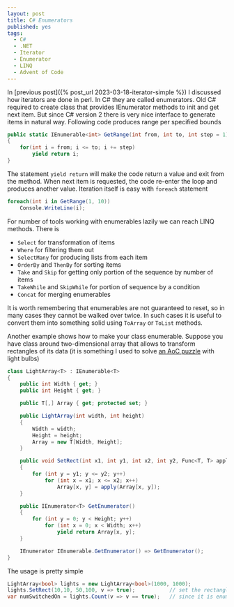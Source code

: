 ```yaml
---
layout: post
title: C# Enumerators
published: yes
tags:
  - C#
  - .NET
  - Iterator
  - Enumerator
  - LINQ
  - Advent of Code
---
```

In [previous post]({% post_url 2023-03-18-iterator-simple %}) I discussed how iterators are done in perl. In C# they are called enumerators. Old C# required to create class that provides IEnumerator methods to init and get next item. But since C# version 2 there is very nice interface to generate items in natural way. Following code produces range per specified bounds

```c#
public static IEnumerable<int> GetRange(int from, int to, int step = 1)
{
    for(int i = from; i <= to; i += step) 
        yield return i; 
}
```

The statement `yield return` will make the code return a value and exit from the method. When next item is requested, the code re-enter the loop and produces another value. Iteration itself is easy with `foreach` statement

```c#
foreach(int i in GetRange(1, 10))
    Console.WriteLine(i);
```

For number of tools working with enumerables lazily we can reach LINQ methods. There is 

 - `Select` for transformation of items
 - `Where` for filtering them out
 - `SelectMany` for producing lists from each item
 - `OrderBy` and `ThenBy` for sorting items
 - `Take` and `Skip` for getting only portion of the sequence by number of items
 - `TakeWhile` and `SkipWhile` for portion of sequence by a condition
 - `Concat` for merging enumerables

It is worth remembering that enumerables are not guaranteed to reset, so in many cases they cannot be walked over twice. In such cases it is useful to convert them into something solid using `ToArray` or `ToList` methods.

Another example shows how to make your class enumerable. Suppose you have class around two-dimensional array that allows to transform rectangles of its data (it is something I used to solve [an AoC puzzle][1] with light bulbs)

```c#
class LightArray<T> : IEnumerable<T>
{
    public int Width { get; }
    public int Height { get; }

    public T[,] Array { get; protected set; }

    public LightArray(int width, int height)
    {
        Width = width;
        Height = height;
        Array = new T[Width, Height];
    }

    public void SetRect(int x1, int y1, int x2, int y2, Func<T, T> apply)
    {
        for (int y = y1; y <= y2; y++)
            for (int x = x1; x <= x2; x++)
                Array[x, y] = apply(Array[x, y]);
    }

    public IEnumerator<T> GetEnumerator()
    {
        for (int y = 0; y < Height; y++)
            for (int x = 0; x < Width; x++)
                yield return Array[x, y];
    }

    IEnumerator IEnumerable.GetEnumerator() => GetEnumerator();
}
```

The usage is pretty simple

```c#
LightArray<bool> lights = new LightArray<bool>(1000, 1000);
lights.SetRect(10,10, 50,100, v => true);           // set the rectangle to on
var numSwitchedOn = lights.Count(v => v == true);   // since it is enumerable, just use LINQ method on it
```

[1]: https://adventofcode.com/2015/day/6

